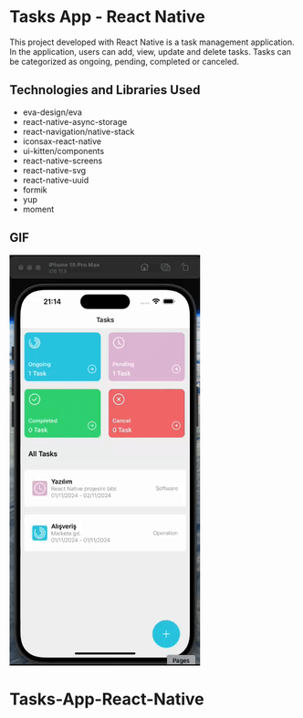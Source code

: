# Tasks App - React Native

This project developed with React Native is a task management application. In the application, users can add, view, update and delete tasks. Tasks can be categorized as ongoing, pending, completed or canceled.

## Technologies and Libraries Used

- eva-design/eva
- react-native-async-storage
- react-navigation/native-stack
- iconsax-react-native
- ui-kitten/components
- react-native-screens
- react-native-svg
- react-native-uuid
- formik
- yup
- moment

## GIF

![Project GIF](./assets/tasks.gif)
# Tasks-App-React-Native
